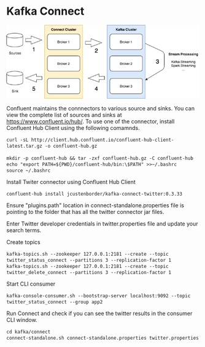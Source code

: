 # Kafka Connect
![Kafka Connect Data Flow](kafka-connect.png)

Confluent maintains the connnectors to various source and sinks. You can view the complete list of sources and sinks at https://www.confluent.io/hub/.
To use one of the connector, install Confluent Hub Client using the following comamnds.
```
curl -sL http://client.hub.confluent.io/confluent-hub-client-latest.tar.gz -o confluent-hub.gz

mkdir -p confluent-hub && tar -zxf confluent-hub.gz -C confluent-hub
echo "export PATH=${PWD}/confluent-hub/bin:\$PATH" >>~/.bashrc
source ~/.bashrc
```

Install Twiter connector using Confluent Hub Client
```
confluent-hub install jcustenborder/kafka-connect-twitter:0.3.33
```

Ensure "plugins.path" location in connect-standalone.properties file is pointing to the folder that has all the twitter connector jar files. 

Enter Twitter developer credentials in twitter.properties file and update your search terms.

Create topics
```
kafka-topics.sh --zookeeper 127.0.0.1:2181 --create --topic twitter_status_connect --partitions 3 --replication-factor 1
kafka-topics.sh --zookeeper 127.0.0.1:2181 --create --topic twitter_delete_connect --partitions 3 --replication-factor 1
```

Start CLI consumer 
```
kafka-console-consumer.sh --bootstrap-server localhost:9092 --topic twitter_status_connect --group app2
```

Run Connect and check if you can see the twitter results in the consumer CLI window.
```
cd kafka/connect
connect-standalone.sh connect-standalone.properties twitter.properties
```